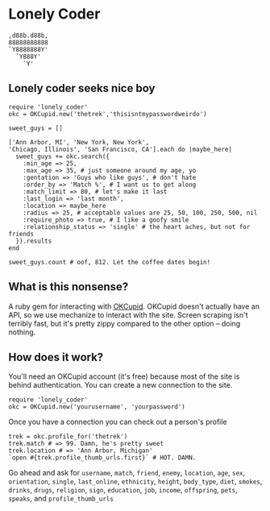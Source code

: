 Lonely Coder
===================

    ,d88b.d88b,
    88888888888
    `Y8888888Y'
      `Y888Y'
        `Y'
        
Lonely coder seeks nice boy
-----------------------------
    require 'lonely_coder'
    okc = OKCupid.new('thetrek','thisisntmypasswordweirdo')
    
    sweet_guys = []
    
    ['Ann Arbor, MI', 'New York, New York', 
    'Chicago, Illinois', 'San Francisco, CA'].each do |maybe_here|
      sweet_guys += okc.search({
        :min_age => 25,
        :max_age => 35, # just someone around my age, yo
        :gentation => 'Guys who like guys', # don't hate
        :order_by => 'Match %', # I want us to get along
        :match_limit => 80, # let's make it last
        :last_login => 'last month',
        :location => maybe_here
        :radius => 25, # acceptable values are 25, 50, 100, 250, 500, nil
        :require_photo => true, # I like a goofy smile
        :relationship_status => 'single' # the heart aches, but not for friends
      }).results
    end
    
    sweet_guys.count # oof, 812. Let the coffee dates begin!
    
What is this nonsense?
-----------------------------
A ruby gem for interacting with [OKCupid](http://www.okcupid.com/). OKCupid doesn't actually have an API, so we use mechanize to interact with the site. Screen scraping isn't terribly fast, but it's pretty zippy compared to the other option – doing nothing.

How does it work?
-----------------------------
You'll need an OKCupid account (it's free) because most of the site is behind authentication.  You can create a new connection to the site.

    require 'lonely_coder'
    okc = OKCupid.new('yourusername', 'yourpassword')
    
Once you have a connection you can check out a person's profile
    
    trek = okc.profile_for('thetrek')
    trek.match # => 99. Damn, he's pretty sweet
    trek.location # => 'Ann Arbor, Michigan'
    `open #{trek.profile_thumb_urls.first}` # HOT. DAMN.

Go ahead and ask for `username`, `match`, `friend`, `enemy`, `location`, `age`, `sex`, `orientation`, `single`, `last_online`, `ethnicity`, `height`, `body_type`, `diet`, `smokes`,  `drinks`, `drugs`, `religion`, `sign`, `education`, `job`, `income`, `offspring`, `pets`, `speaks`, and `profile_thumb_urls`
